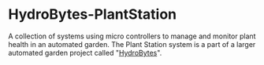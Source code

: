 # HydroBytes-PlantStation
A collection of systems using micro controllers to manage and monitor plant health in an automated garden. The Plant Station system is a part of a larger automated garden project called "[HydroBytes](https://github.com/deezone/HydroBytes)".
